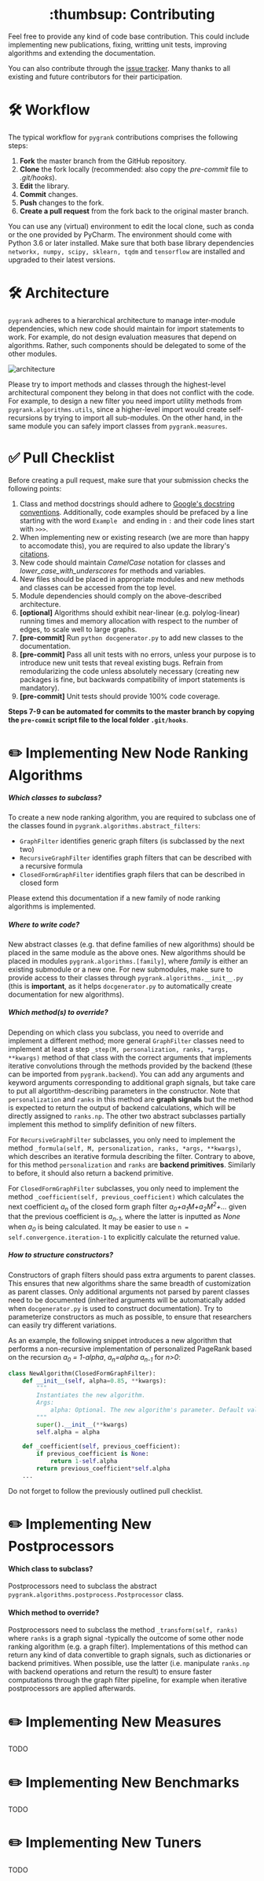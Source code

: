 <center><h1>:thumbsup: Contributing</h1></center>


Feel free to provide any kind of code base contribution. This could include
implementing new publications, fixing, writting unit tests,
improving algorithms and extending the documentation.

You can also contribute through the [issue tracker](https://github.com/MKLab-ITI/pygrank/issues).
Many thanks to all existing and future contributors for their participation.

# :hammer_and_wrench: Workflow
The typical workflow for `pygrank` contributions comprises the following steps:
1. **Fork** the master branch from the GitHub repository.
2. **Clone** the fork locally (recommended: also copy the *pre-commit* file to *.git/hooks*).
3. **Edit** the library.
4. **Commit** changes.
5. **Push** changes to the fork.
6. **Create a pull request** from the fork back to the original master branch.

You can use any (virtual) environment to edit the local clone,
such as conda or the one provided by PyCharm.
The environment should come with Python 3.6 or later installed.
Make sure that both base library dependencies 
`networkx, numpy, scipy, sklearn, tqdm`
and `tensorflow` 
are installed and upgraded to their latest versions.

# :hammer_and_wrench: Architecture
`pygrank` adheres to a hierarchical architecture to manage inter-module dependencies,
which new code should maintain for import statements to work.
For example, do not design evaluation measures that depend on algorithms.
Rather, such components should be delegated to some of the other modules.

![architecture](architecture.png)

Please try to import methods and classes through the highest-level 
architectural component they belong in that does not conflict with the code.
For example, to design a new filter you need import utility methods
from `pygrank.algorithms.utils`, since a higher-level import would create
self-recursions by trying to import all sub-modules. On the other hand,
in the same module you can safely import classes from `pygrank.measures`.


# :white_check_mark: Pull Checklist
Before creating a pull request, make sure that your submission checks the following points:
1. Class and method docstrings should adhere to [Google's docstring conventions](https://google.github.io/styleguide/pyguide.html#38-comments-and-docstrings).
Additionally, code examples should be prefaced by a line starting with the word
`Example ` and ending in `:` and their code lines start with `>>>`.
2. When implementing new or existing research (we are more than happy to accomodate this),
you are required to also update the library's [citations](citations.md).
3. New code should maintain *CamelCase* notation for classes and 
*lower_case_with_underscores* for methods and variables.
4. New files should be placed in appropriate modules and new methods and classes
can be accessed from the top level.
5. Module dependencies should comply on the above-described architecture.
6. **[optional]** Algorithms should exhibit near-linear
(e.g. polylog-linear) running times and memory allocation with respect to
the number of edges, to scale well to large graphs.
7. **[pre-commit]** Run `python docgenerator.py` to add new classes to the documentation.
8. **[pre-commit]** Pass all unit tests with no errors, unless your purpose
is to introduce new unit tests that reveal existing bugs.
Refrain from remodularizing the code unless absolutely necessary
(creating new packages is fine, but backwards compatibility of import statements
is mandatory).
9. **[pre-commit]** Unit tests should provide 100% code coverage.

**Steps 7-9 can be automated for commits to the master branch
by copying the `pre-commit` script file to the local folder `.git/hooks`**.


# :pencil2: Implementing New Node Ranking Algorithms
##### Which classes to subclass?
To create a new node ranking algorithm, you are required to subclass one of the
classes found in `pygrank.algorithms.abstract_filters`:
* `GraphFilter` identifies generic graph filters (is subclassed by the next two)
* `RecursiveGraphFilter` identifies graph filters that can be described with a recursive formula
* `ClosedFormGraphFilter` identifies graph filers that can be described in closed form

Please extend this documentation if a new family of node ranking algorithms is implemented.

##### Where to write code?
New abstract classes (e.g. that define families of new algorithms) should be placed
in the same module as the above ones. New algorithms should be placed in modules
`pygrank.algorithms.[family]`, where *family* is either an existing
submodule or a new one. For new submodules, make sure to provide access to
their classes through `pygrank.algorithms.__init__.py`
(this is **important**, as it helps `docgenerator.py` to  automatically create
documentation for new algorithms).

##### Which method(s) to override?
Depending on which class you subclass, you need to override and implement a
different method; more general `GraphFilter` classes need to implement at
least a step `_step(M, personalization, ranks, *args, **kwargs)`
method of that class with the correct arguments
that implements iterative convolutions through the methods provided by the
backend  (these can be imported from `pygrank.backend`). You can add any
arguments and keyword arguments corresponding to additional graph signals,
but take care to put all algortithm-describing parameters in the constructor.
Note that `personalization` and `ranks` in this method are **graph signals**
but the method is expected to return the output of backend calculations, 
which will be directly assigned to `ranks.np`. The other two abstract subclasses
partially implement this method to simplify definition of new filters.

For `RecursiveGraphFilter` subclasses, you only need to implement the method
`_formula(self, M, personalization, ranks, *args, **kwargs)`, which describes
an iterative formula describing the filter. Contrary to above, for this method
`personalization` and `ranks` are **backend primitives**. Similarly to before,
it should also return a backend primitive.

For `ClosedFormGraphFilter` subclasses, you only need to implement the method
`_coefficient(self, previous_coefficient)` which calculates the next coefficient
*a<sub>n</sub>* of the closed form graph filter
*a<sub>0</sub>+a<sub>1</sub>M+a<sub>2</sub>M<sup>2</sup>+...*
given that the previous coefficient is *a<sub>n-1</sub>*, where the latter
is inputted as *None* when *a<sub>0</sub>* is being calculated. It may be
easier to use `n = self.convergence.iteration-1` to explicitly calculate the 
returned value.


##### How to structure constructors?
Constructors of graph filters should pass extra arguments to parent classes.
This ensures that new algorithms share the same breadth of customization
as parent classes. Only additional arguments not parsed by parent classes
need to be documented
(inherited arguments will be automatically added when `docgenerator.py`
is used to construct documentation). Try to parameterize constructors
as much as possible, to ensure that researchers can easily try different
variations.

As an example, the following snippet
introduces a new algorithm that performs a non-recursive
implementation of personalized PageRank based on the recursion
*a<sub>0</sub> = 1-alpha*, *a<sub>n</sub>=alpha a<sub>n-1</sub>* for *n>0*:
 

```python
class NewAlgorithm(ClosedFormGraphFilter):
    def __init__(self, alpha=0.85, **kwargs):
        """
        Instantiates the new algorithm.
        Args:
            alpha: Optional. The new algorithm's parameter. Default value is 0.85.
        """
        super().__init__(**kwargs)
        self.alpha = alpha
    
    def _coefficient(self, previous_coefficient):
        if previous_coefficient is None:
            return 1-self.alpha
        return previous_coefficient*self.alpha
    ...
```

Do not forget to follow the previously outlined pull checklist.

# :pencil2: Implementing New Postprocessors
#### Which class to subclass?
Postprocessors need to subclass the abstract
`pygrank.algorithms.postprocess.Postprocessor`
class.

#### Which method to override?
Postprocessors need to subclass the method `_transform(self, ranks)`
where `ranks` is a graph signal -typically the outcome of some other
node ranking algorithm (e.g. a graph filter). Implementations of this
method can return any kind of data convertible to graph signals,
such as dictionaries or backend primitives. When possible, use the latter
(i.e. manipulate `ranks.np` with backend operations and return the result)
to ensure faster computations through the graph filter pipeline, for example
when iterative postprocessors are applied afterwards.

# :pencil2: Implementing New Measures
TODO


# :pencil2: Implementing New Benchmarks
TODO

# :pencil2: Implementing New Tuners
TODO

